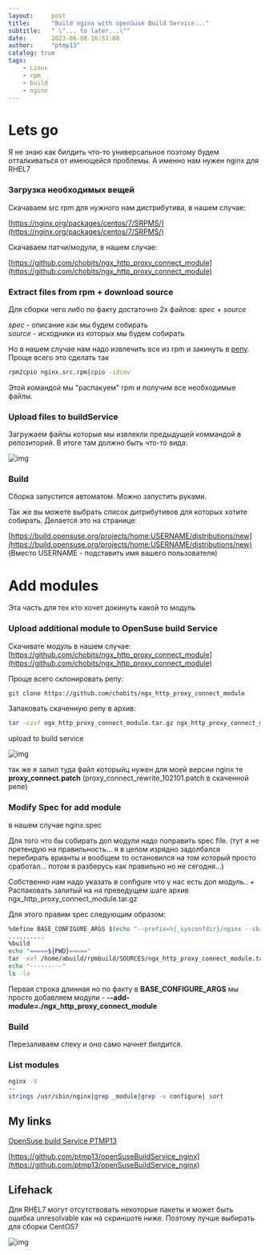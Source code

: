 ```yaml
---
layout:     post
title:      "Build nginx with openSuse Build Service..."
subtitle:   " \"... to later...\""
date:       2023-06-08 16:51:00
author:     "ptmp13"
catalog: true
tags:
    - Linux
    - rpm
    - build
    - nginx
---
```


# Lets go

Я не знаю как билдить что-то универсальное поэтому будем отталкиваться от имеющейся проблемы.
А именно нам нужен nginx для RHEL7

### Загрузка необходимых вещей

Cкачаваем src rpm для нужного нам дистрибутива, в нашем случае:

[https://nginx.org/packages/centos/7/SRPMS/](https://nginx.org/packages/centos/7/SRPMS/)

Скачаваем патчи/модули, в нашем случае:

[https://github.com/chobits/ngx_http_proxy_connect_module](https://github.com/chobits/ngx_http_proxy_connect_module)

### Extract files from rpm + download source

Для сборки чего либо по факту достаточно 2х файлов:
_spec_ + _source_

_spec_ - описание как мы будем собирать  
_source_ - исходники из которых мы будем собирать

Но в нашем случае нам надо извлечить все из rpm и закинуть в 
[репу](https://build.opensuse.org/package/show/home:ptmp13/nginx).
Проще всего это сделать так

```bash
rpm2cpio nginx.src.rpm|cpio -idcmv
```

Этой командой мы "распакуем" rpm и получим все необходимые файлы.

### Upload files to buildService

Загружаем файлы которые мы извлекли предыдущей коммандой в репозиторий.
В итоге там должно быть что-то вида:

![img](/img/openSuse-build/SCR-20230612-mdoo.png)

### Build

Сборка запустится автоматом. Можно запустить руками.

Так же вы можете выбрать список дитрибутивов для которых хотите собирать. Делается это на странице:


[https://build.opensuse.org/projects/home:USERNAME/distributions/new](https://build.opensuse.org/projects/home:USERNAME/distributions/new)
(Вместо USERNAME - подставить имя вашего пользователя)


# Add modules

Эта часть для тех кто хочет докинуть какой то модуль

### Upload additional module to OpenSuse build Service

Скачивате модуль в нашем случае:
[https://github.com/chobits/ngx_http_proxy_connect_module](https://github.com/chobits/ngx_http_proxy_connect_module)

Проще всего склонировать репу:
```bash
git clone https://github.com/chobits/ngx_http_proxy_connect_module
```
Запаковать скаченную репу в архив:
```bash
tar -czvf ngx_http_proxy_connect_module.tar.gz ngx_http_proxy_connect_module
```

upload to build service

![img](/img/openSuse-build/SCR-20230612-mhdt.png)

так же я залил туда файл которыйц нужен для моей версии nginx те
__proxy_connect.patch__ (proxy_connect_rewrite_102101.patch в скаченной репе)

### Modify Spec for add module

в нашем случае nginx.spec

Для того что бы собирать доп модули надо поправить spec file.
(тут я не претендую на правильность... я в целом изрядно задолбался перебирать врианты и вообщем то остановился на том который просто сработал... потом я разберусь как правильно но не сегодня...)

Собственно нам надо указать в configure что у нас есть доп модуль.. 
+
Распаковать залитый на на преведущем шаге архив ngx_http_proxy_connect_module.tar.gz 

Для этого правим spec следующим образом:
```bash
%define BASE_CONFIGURE_ARGS $(echo "--prefix=%{_sysconfdir}/nginx --sbin-path=%{_sbindir}/nginx --modules-path=%{_libdir}/nginx/modules --conf-path=%{_sysconfdir}/nginx/nginx.conf --error-log-path=%{_localstatedir}/log/nginx/error.log --http-log-path=%{_localstatedir}/log/nginx/access.log --pid-path=%{_localstatedir}/run/nginx.pid --lock-path=%{_localstatedir}/run/nginx.lock --http-client-body-temp-path=%{_localstatedir}/cache/nginx/client_temp --http-proxy-temp-path=%{_localstatedir}/cache/nginx/proxy_temp --http-fastcgi-temp-path=%{_localstatedir}/cache/nginx/fastcgi_temp --http-uwsgi-temp-path=%{_localstatedir}/cache/nginx/uwsgi_temp --http-scgi-temp-path=%{_localstatedir}/cache/nginx/scgi_temp --user=%{nginx_user} --group=%{nginx_group} --with-compat --with-file-aio --with-threads --with-http_addition_module --with-http_auth_request_module --with-http_dav_module --with-http_flv_module --with-http_gunzip_module --with-http_gzip_static_module --with-http_mp4_module --with-http_random_index_module --with-http_realip_module --with-http_secure_link_module --with-http_slice_module --with-http_ssl_module --with-http_stub_status_module --with-http_sub_module --with-http_v2_module --with-mail --with-mail_ssl_module --with-stream --with-stream_realip_module --with-stream_ssl_module --with-stream_ssl_preread_module --add-module=./ngx_http_proxy_connect_module")
..........
%build
echo "=====${PWD}====="
tar -xvf /home/abuild/rpmbuild/SOURCES/ngx_http_proxy_connect_module.tar -C .
echo "---------"
ls -la
```

Первая строка длинная но по факту в
__BASE_CONFIGURE_ARGS__ мы просто добавляем модули - __--add-module=./ngx_http_proxy_connect_module__

### Build

Перезаливаем спеку и оно само начнет билдится.

### List modules

```bash
nginx -V
--
strings /usr/sbin/nginx|grep _module|grep -v configure| sort
```

## My links

[OpenSuse build Service PTMP13](https://build.opensuse.org/package/show/home:ptmp13/nginx)  

[https://github.com/ptmp13/openSuseBuildService_nginx](https://github.com/ptmp13/openSuseBuildService_nginx)

## Lifehack

Для RHEL7 могут отсутствовать некоторые пакеты и может быть ошибка unresolvable как на скриншоте ниже. Поэтому лучше выбирать для сборки CentOS7

![img](/img/openSuse-build/SCR-20230612-mizb.png)

